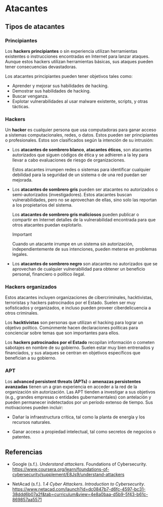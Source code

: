 # Atacantes

## Tipos de atacantes

### Principiantes

Los **hackers principiantes** o sin experiencia utilizan herramientas existentes
o instrucciones encontradas en Internet para lanzar ataques. Aunque estos
hackers utilizan herramientas básicas, sus ataques pueden tener consecuencias
devastadoras.

Los atacantes principiantes pueden tener objetivos tales como:

- Aprender y mejorar sus habilidades de hacking.
- Demostrar sus habilidades de hacking.
- Buscar venganza.
- Explotar vulnerabilidades al usar malware existente, scripts, y otras
  tácticas.

### Hackers

Un **hacker** es cualquier persona que usa computadoras para ganar acceso a
sistemas computacionales, redes, o datos. Estos pueden ser principiantes o
profesionales. Estos son clasificados según la intención de su intrusión:

- Los **atacantes de sombrero blanco**, **atacantes éticos**, son atacantes
  autorizados que siguen códigos de ética y se adhieren a la ley para llevar a
  cabo evaluaciones de riesgo de organizaciones.

  Estos atacantes irrumpen redes o sistemas para identificar cualquier debilidad
  para la seguridad de un sistema o de una red puedan ser mejorada.

- Los **atacantes de sombrero gris** pueden ser atacantes no autorizados o
  semi-autorizados (investigadores). Estos atacantes buscan vulnerabilidades,
  pero no se aprovechan de ellas, sino solo las reportan a los propietarios del
  sistema.

  Los **atacantes de sombrero gris maliciosos** pueden publicar o compartir en
  Internet detalles de la vulnerabilidad encontrada para que otros atacantes
  puedan explotarlo.

  > [!IMPORTANT]
  >
  > Cuando un atacante irrumpe en un sistema sin autorización,
  > independientemente de sus intenciones, pueden meterse en problemas legales.

- Los **atacantes de sombrero negro** son atacantes no autorizados que se
  aprovechan de cualquier vulnerabilidad para obtener un beneficio personal,
  financiero o político ilegal.

### Hackers organizados

Estos atacantes incluyen organizaciones de cibercriminales, hacktivistas,
terroristas y hackers patrocinados por el Estado. Suelen ser muy sofisticados y
organizados, e incluso pueden proveer ciberdelicuencia a otros criminales.

Los **hacktivistas** son personas que utilizan el hacking para lograr un
objetivo político. Comúnmente hacen declaraciones políticas para concienciar
sobre temas que son importantes para ellos.

Los **hackers patrocinados por el Estado** recopilan información o cometen
sabotajes en nombre de su gobierno. Suelen estar muy bien entrenados y
financiados, y sus ataques se centran en objetivos específicos que benefician a
su gobierno.

### APT

Los **advanced persistent threats (APTs)** o **amenazas persistentes avanzadas**
tienen un a gran experiencia en acceder a la red de la organización sin
autorización. Las APT tienden a investigar a sus objetivos (e.g., grandes
empresas o entidades gubernamentales) con antelación y pueden permanecer
indetectados por un período extenso de tiempo. Sus motivaciones pueden incluir:

- Dañar la infraestructura crítica, tal como la planta de energía y los recursos
  naturales.

- Ganar acceso a propiedad intelectual, tal como secretos de negocios o
  patentes.

## Referencias

- Google (s.f.). _Understand attackers_. Foundations of Cybersecurity.
  <https://www.coursera.org/learn/foundations-of-cybersecurity/supplement/E8Js9/understand-attackers>

- NetAcad (s.f.). _1.4 Cyber Attackers_. _Introduction to Cybersecurity_.
  <https://www.netacad.com/launch?id=dc0847b7-d6fc-4597-bc31-38ddd6b07a2f&tab=curriculum&view=4e8a0baa-d5b9-5f43-b61c-869857aa5571>
